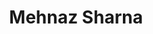 ---
id: mehnaz_sharna
title: Mehnaz Sharna
filtername: M. Sharna
role: M. Eng.
status: alumnus
year: 2023
bio: received her BS Degree in 2018 from Aeronautical Engineering Department at Military Institute of Science and Technology (MIST), Bangladesh. Her research interest includes Nonlinear control systems, Robotics, Human Robot Interaction and Autonomous systems. Her undergrad thesis was on Fault Tolerant Control System during flying condition of an aircraft. She has published one journal on image processing which is related with moving target detection. After graduation in 2018, she started working as a Teaching Assistant in Military Institute of Science and Technology up to 2019. After that, she was promoted as Lecturer and served up to 2020 in Military Institute of Science and Technology. She completed a Master of Engineering degree from Oklahoma State University under the advisement of Dr. Rushikesh Kamalapurkar.
---